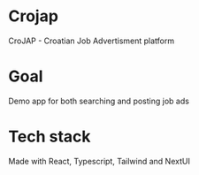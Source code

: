 # Crojap

CroJAP - Croatian Job Advertisment platform

# Goal

Demo app for both searching and posting job ads

# Tech stack

Made with React, Typescript, Tailwind and NextUI
